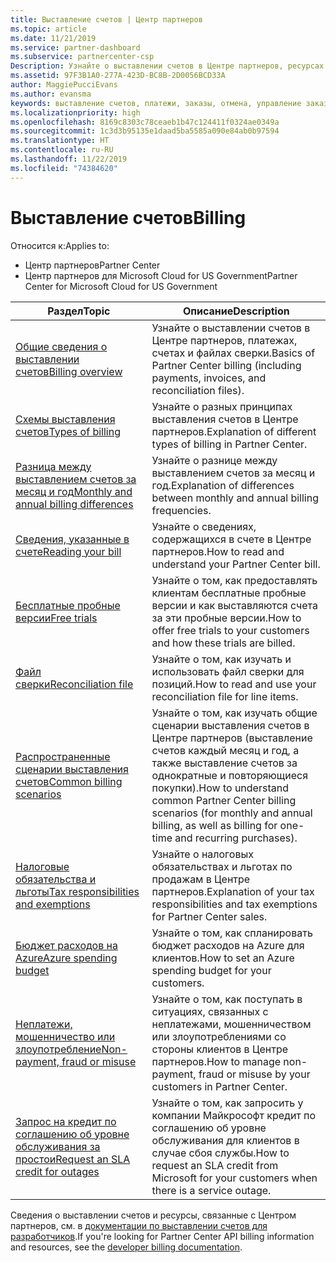 ```yaml
---
title: Выставление счетов | Центр партнеров
ms.topic: article
ms.date: 11/21/2019
ms.service: partner-dashboard
ms.subservice: partnercenter-csp
Description: Узнайте о выставлении счетов в Центре партнеров, ресурсах для выставления счетов, счетах и выставлении счетов CSP.
ms.assetid: 97F3B1A0-277A-423D-BC8B-2D0056BCD33A
author: MaggiePucciEvans
ms.author: evansma
keywords: выставление счетов, платежи, заказы, отмена, управление заказами, неоплата, мошенничество, ненадлежащее использование, налоги, освобождение от уплаты налогов, файлы выверки, файл выверки
ms.localizationpriority: high
ms.openlocfilehash: 8169c8303c78ceaeb1b47c124411f0324ae0349a
ms.sourcegitcommit: 1c3d3b95135e1daad5ba5585a090e84ab0b97594
ms.translationtype: HT
ms.contentlocale: ru-RU
ms.lasthandoff: 11/22/2019
ms.locfileid: "74384620"
---
```

# <a name="billing"></a><span data-ttu-id="89c96-104">Выставление счетов</span><span class="sxs-lookup"><span data-stu-id="89c96-104">Billing</span></span>

<span data-ttu-id="89c96-105">Относится к:</span><span class="sxs-lookup"><span data-stu-id="89c96-105">Applies to:</span></span>

- <span data-ttu-id="89c96-106">Центр партнеров</span><span class="sxs-lookup"><span data-stu-id="89c96-106">Partner Center</span></span>
- <span data-ttu-id="89c96-107">Центр партнеров для Microsoft Cloud for US Government</span><span class="sxs-lookup"><span data-stu-id="89c96-107">Partner Center for Microsoft Cloud for US Government</span></span>

| <span data-ttu-id="89c96-108">Раздел</span><span class="sxs-lookup"><span data-stu-id="89c96-108">Topic</span></span> | <span data-ttu-id="89c96-109">Описание</span><span class="sxs-lookup"><span data-stu-id="89c96-109">Description</span></span> |
| ----- | ----------- |
| [<span data-ttu-id="89c96-110">Общие сведения о выставлении счетов</span><span class="sxs-lookup"><span data-stu-id="89c96-110">Billing overview</span></span>](billing-basics.md) | <span data-ttu-id="89c96-111">Узнайте о выставлении счетов в Центре партнеров, платежах, счетах и файлах сверки.</span><span class="sxs-lookup"><span data-stu-id="89c96-111">Basics of Partner Center billing (including payments, invoices, and reconciliation files).</span></span> |
| [<span data-ttu-id="89c96-112">Схемы выставления счетов</span><span class="sxs-lookup"><span data-stu-id="89c96-112">Types of billing</span></span>](billing-different-types.md) | <span data-ttu-id="89c96-113">Узнайте о разных принципах выставления счетов в Центре партнеров.</span><span class="sxs-lookup"><span data-stu-id="89c96-113">Explanation of different types of billing in Partner Center.</span></span> |
| [<span data-ttu-id="89c96-114">Разница между выставлением счетов за месяц и год</span><span class="sxs-lookup"><span data-stu-id="89c96-114">Monthly and annual billing differences</span></span>](billing-annual-monthly.md) | <span data-ttu-id="89c96-115">Узнайте о разнице между выставлением счетов за месяц и год.</span><span class="sxs-lookup"><span data-stu-id="89c96-115">Explanation of differences between monthly and annual billing frequencies.</span></span> |
| [<span data-ttu-id="89c96-116">Сведения, указанные в счете</span><span class="sxs-lookup"><span data-stu-id="89c96-116">Reading your bill</span></span>](read-your-bill.md) | <span data-ttu-id="89c96-117">Узнайте о сведениях, содержащихся в счете в Центре партнеров.</span><span class="sxs-lookup"><span data-stu-id="89c96-117">How to read and understand your Partner Center bill.</span></span> |
| [<span data-ttu-id="89c96-118">Бесплатные пробные версии</span><span class="sxs-lookup"><span data-stu-id="89c96-118">Free trials</span></span>](offer-your-customers-trials-of-microsoft-products.md) | <span data-ttu-id="89c96-119">Узнайте о том, как предоставлять клиентам бесплатные пробные версии и как выставляются счета за эти пробные версии.</span><span class="sxs-lookup"><span data-stu-id="89c96-119">How to offer free trials to your customers and how these trials are billed.</span></span> |
| [<span data-ttu-id="89c96-120">Файл сверки</span><span class="sxs-lookup"><span data-stu-id="89c96-120">Reconciliation file</span></span>](use-the-reconciliation-files.md) | <span data-ttu-id="89c96-121">Узнайте о том, как изучать и использовать файл сверки для позиций.</span><span class="sxs-lookup"><span data-stu-id="89c96-121">How to read and use your reconciliation file for line items.</span></span> |
| [<span data-ttu-id="89c96-122">Распространенные сценарии выставления счетов</span><span class="sxs-lookup"><span data-stu-id="89c96-122">Common billing scenarios</span></span>](common-billing-scenarios.md) | <span data-ttu-id="89c96-123">Узнайте о том, как изучать общие сценарии выставления счетов в Центре партнеров (выставление счетов каждый месяц и год, а также выставление счетов за однократные и повторяющиеся покупки).</span><span class="sxs-lookup"><span data-stu-id="89c96-123">How to understand common Partner Center billing scenarios (for monthly and annual billing, as well as billing for one-time and recurring purchases).</span></span> |
| [<span data-ttu-id="89c96-124">Налоговые обязательства и льготы</span><span class="sxs-lookup"><span data-stu-id="89c96-124">Tax responsibilities and exemptions</span></span>](tax-and-tax-exemptions.md) | <span data-ttu-id="89c96-125">Узнайте о налоговых обязательствах и льготах по продажам в Центре партнеров.</span><span class="sxs-lookup"><span data-stu-id="89c96-125">Explanation of your tax responsibilities and tax exemptions for Partner Center sales.</span></span> |
| [<span data-ttu-id="89c96-126">Бюджет расходов на Azure</span><span class="sxs-lookup"><span data-stu-id="89c96-126">Azure spending budget</span></span>](set-an-azure-spending-budget-for-your-customers.md) | <span data-ttu-id="89c96-127">Узнайте о том, как спланировать бюджет расходов на Azure для клиентов.</span><span class="sxs-lookup"><span data-stu-id="89c96-127">How to set an Azure spending budget for your customers.</span></span> |
| [<span data-ttu-id="89c96-128">Неплатежи, мошенничество или злоупотребление</span><span class="sxs-lookup"><span data-stu-id="89c96-128">Non-payment, fraud or misuse</span></span>](non-payment--fraud--or-misuse.md) | <span data-ttu-id="89c96-129">Узнайте о том, как поступать в ситуациях, связанных с неплатежами, мошенничеством или злоупотреблениями со стороны клиентов в Центре партнеров.</span><span class="sxs-lookup"><span data-stu-id="89c96-129">How to manage non-payment, fraud or misuse by your customers in Partner Center.</span></span> |
| [<span data-ttu-id="89c96-130">Запрос на кредит по соглашению об уровне обслуживания за простои</span><span class="sxs-lookup"><span data-stu-id="89c96-130">Request an SLA credit for outages</span></span>](request-credit.md) | <span data-ttu-id="89c96-131">Узнайте о том, как запросить у компании Майкрософт кредит по соглашению об уровне обслуживания для клиентов в случае сбоя службы.</span><span class="sxs-lookup"><span data-stu-id="89c96-131">How to request an SLA credit from Microsoft for your customers when there is a service outage.</span></span> |

<span data-ttu-id="89c96-132">Сведения о выставлении счетов и ресурсы, связанные с Центром партнеров, см. в [документации по выставлении счетов для разработчиков](https://docs.microsoft.com/partner-center/develop/manage-billing).</span><span class="sxs-lookup"><span data-stu-id="89c96-132">If you're looking for Partner Center API billing information and resources, see the [developer billing documentation](https://docs.microsoft.com/partner-center/develop/manage-billing).</span></span>
